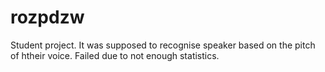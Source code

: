 # rozpdzw

Student project. It was supposed to recognise speaker based on the pitch of htheir voice.
Failed due to not enough statistics.
